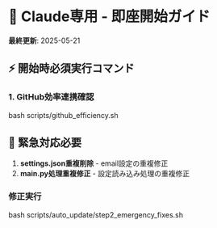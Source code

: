 # 🚀 Claude専用 - 即座開始ガイド

**最終更新**: 2025-05-21

## ⚡ 開始時必須実行コマンド

### 1. GitHub効率連携確認
bash scripts/github_efficiency.sh

## 🚨 緊急対応必要
1. **settings.json重複削除** - email設定の重複修正
2. **main.py処理重複修正** - 設定読み込み処理の重複修正

### 修正実行
bash scripts/auto_update/step2_emergency_fixes.sh

